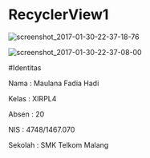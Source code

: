 # RecyclerView1
![screenshot_2017-01-30-22-37-18-76](https://cloud.githubusercontent.com/assets/22210692/22454599/ae7d4b36-e7b9-11e6-889c-738e0ca9db4a.png)


![screenshot_2017-01-30-22-37-08-00](https://cloud.githubusercontent.com/assets/22210692/22454600/af39890e-e7b9-11e6-97f0-8ece378615d4.png)


#Identitas

Nama : Maulana Fadia Hadi

Kelas : XIRPL4

Absen : 20

NIS : 4748/1467.070

Sekolah : SMK Telkom Malang
